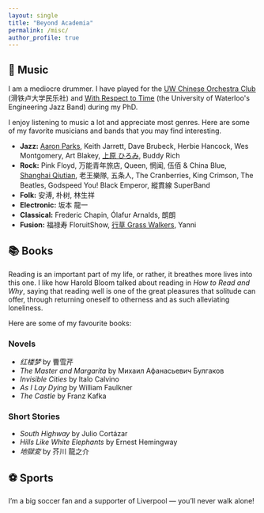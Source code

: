 ```yaml
---
layout: single
title: "Beyond Academia"
permalink: /misc/
author_profile: true
---
```


## 🎼 Music ##
I am a mediocre drummer. I have played for the [UW Chinese Orchestra Club](https://www.instagram.com/uw_cioc/?hl=en) (滑铁卢大学民乐社) and [With Respect to Time](https://www.engjazzband.ca/) (the University of Waterloo's Engineering Jazz Band) during my PhD. 

I enjoy listening to music a lot and appreciate most genres. Here are some of my favorite musicians and bands that you may find interesting.

- **Jazz:** [Aaron Parks](https://www.aaronparks.com/), Keith Jarrett, Dave Brubeck, Herbie Hancock, Wes Montgomery, Art Blakey, [上原 ひろみ](https://www.hiromiuehara.com/s/y01en/), Buddy Rich
- **Rock:** Pink Floyd, 万能青年旅店, Queen, 惘闻, 伍佰 & China Blue, [Shanghai Qiutian](https://shqt.live/), 老王樂隊, 五条人, The Cranberries, King Crimson, The Beatles, Godspeed You! Black Emperor, 縱貫線 SuperBand
- **Folk:** 安溥, 朴树, 林生祥
- **Electronic:** 坂本 龍一
- **Classical:** Frederic Chapin, Ólafur Arnalds, 朗朗
- **Fusion:** 福禄寿 FloruitShow, [行草 Grass Walkers](https://www.instagram.com/grasswalkers5/), Yanni

## 📚 Books ##
Reading is an important part of my life, or rather, it breathes more lives into this one. I like how Harold Bloom talked about reading in *How to Read and Why*, saying that reading well is one of the great pleasures that solitude can offer, through returning oneself to otherness and as such alleviating loneliness. 

Here are some of my favourite books:

### Novels
- *红楼梦* by 曹雪芹
- *The Master and Margarita* by Михаил Афанасьевич Булгаков
- *Invisible Cities* by Italo Calvino
- *As I Lay Dying* by William Faulkner
- *The Castle* by Franz Kafka

### Short Stories
- *South Highway* by Julio Cortázar
- *Hills Like White Elephants* by Ernest Hemingway
- *地獄変* by 芥川 龍之介

## ⚽ Sports ##

I’m a big soccer fan and a supporter of Liverpool — you’ll never walk alone!